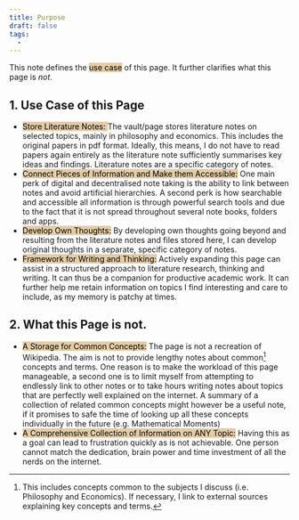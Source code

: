 ```yaml
---
title: Purpose
draft: false
tags:
  -
---
```


This note defines the <mark style="background: #BE822366;">use case</mark> of this page. It further clarifies what this page is *not*.
## 1. Use Case of this Page
- <mark style="background: #BE822366;">Store Literature Notes: </mark> The vault/page stores literature notes on selected topics, mainly in philosophy and economics. This includes the original papers in pdf format. Ideally, this means, I do not have to read papers again entirely as the literature note sufficiently summarises key ideas and findings. Literature notes are a specific category of notes.
- <mark style="background: #BE822366;">Connect Pieces of Information and Make them Accessible:</mark> One main perk of digital and decentralised note taking is the ability to link between notes and avoid artificial hierarchies. A second perk is how searchable and accessible all information is through powerful search tools and due to the fact that it is not spread throughout several note books, folders and apps.
- <mark style="background: #BE822366;">Develop Own Thoughts:</mark> By developing own thoughts going beyond and resulting from the literature notes and files stored here, I can develop original thoughts in a separate, specific category of notes.
- <mark style="background: #BE822366;">Framework for Writing and Thinking:</mark> Actively expanding this page can assist in a structured approach to literature research, thinking and writing. It can thus be a companion for productive academic work. It can further help me retain information on topics I find interesting and care to include, as my memory is patchy at times.

## 2. What this Page is not.
- <mark style="background: #BE822366;">A Storage for Common Concepts:</mark> The page is not a recreation of Wikipedia. The aim is not to provide lengthy notes about common[^1] concepts and terms. One reason is to make the workload of this page manageable, a second one is to limit myself from attempting to endlessly link to other notes or to take hours writing notes about topics that are perfectly well explained on the internet. A summary of a collection of related common concepts might however be a useful note, if it promises to safe the time of looking up all these concepts individually in the future (e.g. Mathematical Moments)
- <mark style="background: #BE822366;">A Comprehensive Collection of Information on ANY Topic:</mark> Having this as a goal can lead to frustration quickly as is not achievable. One person cannot match the dedication, brain power and time investment of all the nerds on the internet.

[^1]: 	This includes concepts common to the subjects I discuss (i.e. Philosophy and Economics). If necessary, I link to external sources explaining key concepts and terms.
